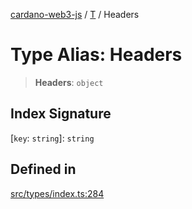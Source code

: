 [cardano-web3-js](../../../index.md) / [T](../index.md) / Headers

# Type Alias: Headers

> **Headers**: `object`

## Index Signature

 \[`key`: `string`\]: `string`

## Defined in

[src/types/index.ts:284](https://github.com/xray-network/cardano-web3-js/blob/0efa60054f9e70c553f4bc789b93f1afba32576f/src/types/index.ts#L284)

